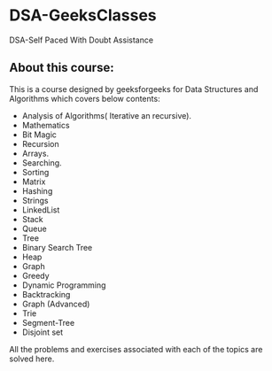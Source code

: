 # DSA-GeeksClasses
DSA-Self Paced With Doubt Assistance

## About this course:  
This is a course designed by geeksforgeeks for Data Structures and Algorithms which covers below contents:  
+ Analysis of Algorithms( Iterative an recursive).  
+ Mathematics  
+ Bit Magic  
+ Recursion  
+ Arrays.  
+ Searching.  
+ Sorting  
+ Matrix
+ Hashing
+ Strings
+ LinkedList
+ Stack
+ Queue
+ Tree
+ Binary Search Tree
+ Heap
+ Graph
+ Greedy 
+ Dynamic Programming
+ Backtracking
+ Graph (Advanced)
+ Trie
+ Segment-Tree
+ Disjoint set

All the problems and exercises associated with each of the topics are solved here.
